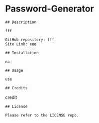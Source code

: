 # Password-Generator

    
    
    ## Description
    
    fff
    
    GitHub repository: fff
    Site Link: eee
    
    ## Installation
    
    na
    
    ## Usage
    
    use

    ## Credits
    
   credit
    
    ## License
    
    Please refer to the LICENSE repo. 
    